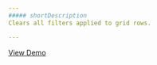 ```yaml
---
##### shortDescription
Clears all filters applied to grid rows.

---
```

<a href="http://js.devexpress.com/Demos/WidgetsGallery/#demo/datagridgridfilteringandsortingfilteringapi/" class="button orange small fix-width-155" style="margin-right: 20px;" target="_blank">View Demo</a>